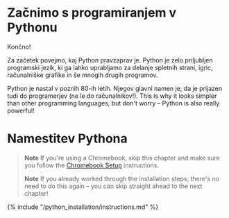 # Začnimo s programiranjem v Pythonu

Končno!

Za začetek povejmo, kaj Python pravzaprav je. Python je zelo priljubljen programski jezik, ki ga lahko uprabljamo za delanje spletnih strani, igric, računalniške grafike in še mnogih drugih programov.

Python je nastal v poznih 80-ih letih. Njegov glavni namen je, da je prijazen tudi do programerjev (ne le do računalnikov!). This is why it looks simpler than other programming languages, but don't worry – Python is also really powerful!

# Namestitev Pythona

> **Note** If you're using a Chromebook, skip this chapter and make sure you follow the [Chromebook Setup](../chromebook_setup/README.md) instructions.
> 
> **Note** If you already worked through the installation steps, there's no need to do this again – you can skip straight ahead to the next chapter!

{% include "/python_installation/instructions.md" %}